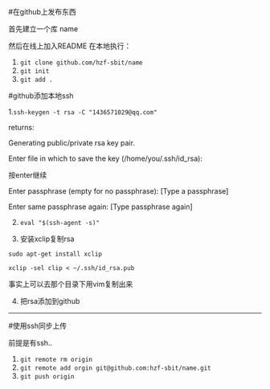 #在github上发布东西

首先建立一个库 name

然后在线上加入README
在本地执行： 

1. `git clone github.com/hzf-sbit/name`
2. `git init`
3. `git add .`


#github添加本地ssh

1.`ssh-keygen -t rsa -C "1436571029@qq.com"`

returns:

Generating public/private rsa key pair.

 Enter file in which to save the key (/home/you/.ssh/id_rsa):

按enter继续

Enter passphrase (empty for no passphrase): [Type a passphrase]

 Enter same passphrase again: [Type passphrase again]

2. `eval "$(ssh-agent -s)"`

3. 安装xclip复制rsa

`sudo apt-get install xclip`

`xclip -sel clip < ~/.ssh/id_rsa.pub`

事实上可以去那个目录下用vim复制出来

4. 把rsa添加到github

---------------

#使用ssh同步上传

前提是有ssh..

1. `git remote rm origin`
2. `git remote add orgin git@github.com:hzf-sbit/name.git`
3. `git push origin`


